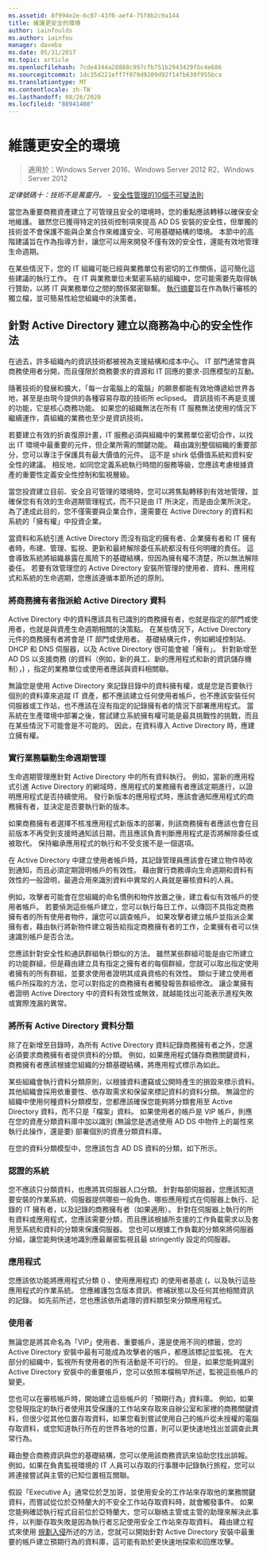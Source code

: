 ```yaml
---
ms.assetid: 8f994e2e-6c07-43f0-aef4-75f8b2c9a144
title: 維護更安全的環境
author: iainfoulds
ms.author: iainfou
manager: daveba
ms.date: 05/31/2017
ms.topic: article
ms.openlocfilehash: 7cde4344a28888c997cfb751b2943429fbc4e686
ms.sourcegitcommit: 1dc35d221eff7f079d9209d92f14fb630f955bca
ms.translationtype: MT
ms.contentlocale: zh-TW
ms.lasthandoff: 08/26/2020
ms.locfileid: "88941408"
---
```

# <a name="maintaining-a-more-secure-environment"></a>維護更安全的環境

>適用於：Windows Server 2016、Windows Server 2012 R2、Windows Server 2012

*定律號碼十：技術不是萬靈丹。* - [安全性管理的10個不可變法則](/previous-versions/cc722488(v=technet.10))

當您為重要商務資產建立了可管理且安全的環境時，您的重點應該轉移以確保安全地維護。 雖然您已獲得特定的技術控制項來提高 AD DS 安裝的安全性，但單獨的技術並不會保護不能與企業合作來維護安全、可用基礎結構的環境。 本節中的高階建議旨在作為指導方針，讓您可以用來開發不僅有效的安全性，還能有效地管理生命週期。

在某些情況下，您的 IT 組織可能已經與業務單位有密切的工作關係，這可簡化這些建議的執行工作。 在 IT 與業務單位未緊密系結的組織中，您可能需要先取得執行贊助，以將 IT 與業務單位之間的關係緊密聯繫。 [執行摘要](../../../ad-ds/manage/component-updates/Executive-Summary.md)旨在作為執行審核的獨立檔，並可簡易性給您組織中的決策者。

## <a name="creating-business-centric-security-practices-for-active-directory"></a>針對 Active Directory 建立以商務為中心的安全性作法
在過去，許多組織內的資訊技術都被視為支援結構和成本中心。 IT 部門通常會與商務使用者分開，而且僅限於商務要求的資源和 IT 回應的要求-回應模型的互動。

隨著技術的發展和擴大，「每一台電腦上的電腦」的願景都能有效地傳遞給世界各地，甚至是由現今提供的各種容易存取的技術所 eclipsed。 資訊技術不再是支援的功能，它是核心商務功能。 如果您的組織無法在所有 IT 服務無法使用的情況下繼續運作，貴組織的業務也至少是資訊技術。

若要建立有效的折衷復原計畫，IT 服務必須與組織中的業務單位密切合作，以找出 IT 環境中最重要的元件，但企業所需的關鍵功能。 藉由識別整個組織的重要部分，您可以專注于保護具有最大價值的元件。 這不是 shirk 低價值系統和資料安全性的建議。 相反地，如同您定義系統執行時間的服務等級，您應該考慮根據資產的重要性定義安全性控制和監視層級。

當您投資建立目前、安全且可管理的環境時，您可以將焦點轉移到有效地管理，並確保您有有效的生命週期管理程式，而不只是由 IT 所決定，而是由企業所決定。 為了達成此目的，您不僅需要與企業合作，還需要在 Active Directory 的資料和系統的「擁有權」中投資企業。

當資料和系統引進 Active Directory 而沒有指定的擁有者、企業擁有者和 IT 擁有者時，布建、管理、監視、更新和最終解除委任系統都沒有任何明確的責任。 這會導致系統將組織暴露在風險下的基礎結構，但因為擁有權不清楚，所以無法解除委任。 若要有效管理您的 Active Directory 安裝所管理的使用者、資料、應用程式和系統的生命週期，您應該遵循本節所述的原則。

### <a name="assign-a-business-owner-to-active-directory-data"></a>將商務擁有者指派給 Active Directory 資料
Active Directory 中的資料應該具有已識別的商務擁有者，也就是指定的部門或使用者，也就是與資產生命週期相關的決策點。 在某些情況下，Active Directory 元件的商務擁有者將會是 IT 部門或使用者。 基礎結構元件，例如網域控制站、DHCP 和 DNS 伺服器，以及 Active Directory 很可能會被「擁有」。 針對新增至 AD DS 以支援商務 (的資料（例如，新的員工、新的應用程式和新的資訊儲存機制），) ，指定的業務單位或使用者應該與資料相關聯。

無論您是使用 Active Directory 來記錄目錄中的資料擁有權，或是您是否要執行個別的資料庫來追蹤 IT 資產，都不應該建立任何使用者帳戶，也不應該安裝任何伺服器或工作站，也不應該在沒有指定的記錄擁有者的情況下部署應用程式。 當系統在生產環境中部署之後，嘗試建立系統擁有權可能是最具挑戰性的挑戰，而且在某些情況下可能會是不可能的。 因此，在資料導入 Active Directory 時，應建立擁有權。

### <a name="implement-business-driven-lifecycle-management"></a>實行業務驅動生命週期管理
生命週期管理應針對 Active Directory 中的所有資料執行。 例如，當新的應用程式引進 Active Directory 的網域時，應用程式的業務擁有者應該定期進行，以證明應用程式是否持續使用。 發行新版本的應用程式時，應該會通知應用程式的商務擁有者，並決定是否要執行新的版本。

如果商務擁有者選擇不核准應用程式新版本的部署，則該商務擁有者應該也會在目前版本不再受到支援時通知該日期，而且應該負責判斷應用程式是否將解除委任或被取代。 保持繼承應用程式的執行和不受支援不是一個選項。

在 Active Directory 中建立使用者帳戶時，其記錄管理員應該會在建立物件時收到通知，而且必須定期證明帳戶的有效性。 藉由實行商務導向生命週期和資料有效性的一般證明，最適合用來識別資料中異常的人員就是審核資料的人員。

例如，攻擊者可能會在您組織的命名慣例和物件放置之後，建立看似有效帳戶的使用者帳戶。 若要偵測這些帳戶建立，您可以執行每日工作，以傳回不具指定商務擁有者的所有使用者物件，讓您可以調查帳戶。 如果攻擊者建立帳戶並指派企業擁有者，藉由執行將新物件建立報告給指定商務擁有者的工作，企業擁有者可以快速識別帳戶是否合法。

您應該針對安全性和通訊群組執行類似的方法。 雖然某些群組可能是由它所建立的功能群組，但是藉由建立具有指定之擁有者的每個群組，您就可以取出指定使用者擁有的所有群組，並要求使用者證明其成員資格的有效性。 類似于建立使用者帳戶所採取的方法，您可以對指定的商務擁有者觸發報告群組修改。 讓企業擁有者證明 Active Directory 中的資料有效性或無效，就越能找出可能表示進程失敗或實際洩漏的異常。

### <a name="classify-all-active-directory-data"></a>將所有 Active Directory 資料分類
除了在新增至目錄時，為所有 Active Directory 資料記錄商務擁有者之外，您還必須要求商務擁有者提供資料的分類。 例如，如果應用程式儲存商務關鍵資料，商務擁有者應該根據您組織的分類基礎結構，將應用程式標示為如此。

某些組織會執行資料分類原則，以根據資料遭竊或公開時產生的損毀來標示資料。 其他組織會採用依重要性、依存取需求和保留來標記資料的資料分類。 無論您的組織中使用何種資料分類模型，您都應該確保您能夠將分類套用至 Active Directory 資料，而不只是「檔案」資料。 如果使用者的帳戶是 VIP 帳戶，則應在您的資產分類資料庫中加以識別 (無論您是透過使用 AD DS 中物件上的屬性來執行此操作，還是要) 部署個別的資產分類資料庫。

在您的資料分類模型中，您應該包含 AD DS 資料的分類，如下所示。

### <a name="systems"></a>認證的系統
您不應該只分類資料，也應將其伺服器人口分類。 針對每部伺服器，您應該知道要安裝的作業系統、伺服器提供哪些一般角色、哪些應用程式在伺服器上執行、記錄的 IT 擁有者，以及記錄的商務擁有者（如果適用）。 針對在伺服器上執行的所有資料或應用程式，您應該需要分類，而且應該根據所支援的工作負載需求以及套用至系統和資料的分類來保護伺服器。 您也可以根據工作負載的分類來將伺服器分組，讓您能夠快速地識別應最嚴密監視且最 stringently 設定的伺服器。

### <a name="applications"></a>應用程式
您應該依功能將應用程式分類 () 、使用應用程式) 的使用者基底 (，以及執行這些應用程式的作業系統。 您應維護包含版本資訊、修補狀態以及任何其他相關資訊的記錄。 如先前所述，您也應該依所處理的資料類型來分類應用程式。

### <a name="users"></a>使用者
無論您是將其命名為「VIP」使用者、重要帳戶，還是使用不同的標籤，您的 Active Directory 安裝中最有可能成為攻擊者的帳戶，都應該標記並監視。 在大部分的組織中，監視所有使用者的所有活動是不可行的。 但是，如果您能夠識別 Active Directory 安裝中的重要帳戶，您可以依照本檔稍早所述，監視這些帳戶的變更。

您也可以在審核帳戶時，開始建立這些帳戶的「預期行為」資料庫。 例如，如果您發現指定的執行者使用其受保護的工作站來存取來自辦公室和家裡的商務關鍵資料，但很少從其他位置存取資料，如果您看到嘗試使用自己的帳戶從未授權的電腦存取資料，或您知道執行所在的世界各地的位置，則可以更快速地找出並調查此異常行為。

藉由整合商務資訊與您的基礎結構，您可以使用該商務資訊來協助您找出誤報。 例如，如果在負責監視環境的 IT 人員可以存取的行事曆中記錄執行旅程，您可以將連接嘗試與主管的已知位置相互關聯。

假設「Executive A」通常位於芝加哥，並使用安全的工作站來存取他的業務關鍵資料，而嘗試從位於亞特蘭大的不安全工作站存取資料時，就會觸發事件。 如果您能夠確認執行程式目前位於亞特蘭大，您可以聯絡主管或主管的助理來解決此事件，以判斷存取失敗是因為執行者忘記使用安全工作站來存取資料。 藉由建立程式來使用 [規劃入侵](../../../ad-ds/plan/security-best-practices/Planning-for-Compromise.md)所述的方法，您就可以開始針對 Active Directory 安裝中最重要的帳戶建立預期行為的資料庫，這可能有助於更快速地探索和回應攻擊。

